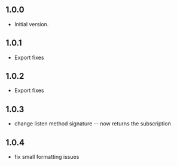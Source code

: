 ## 1.0.0

- Initial version.


## 1.0.1

- Export fixes

## 1.0.2

- Export fixes

## 1.0.3

- change listen method signature -- now returns the subscription

## 1.0.4

- fix small formatting issues